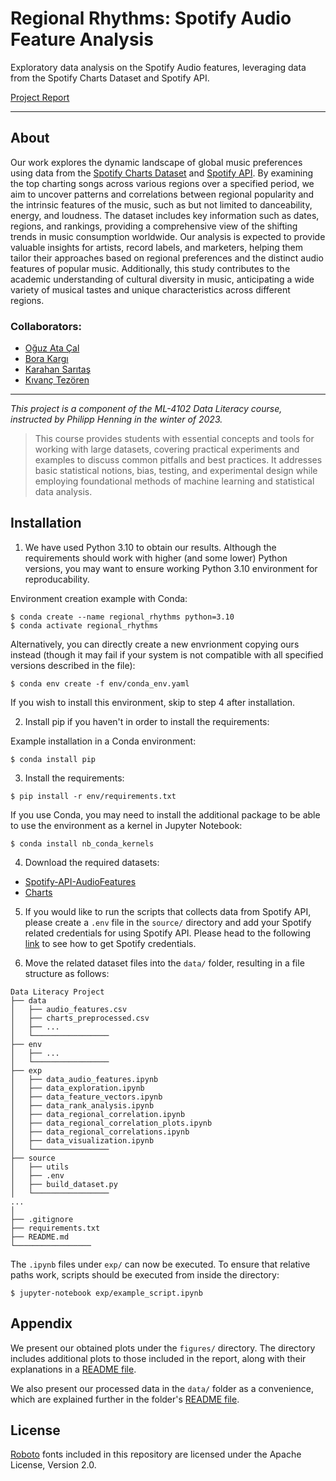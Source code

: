 # Regional Rhythms: Spotify Audio Feature Analysis
Exploratory data analysis on the Spotify Audio features, leveraging data from the Spotify Charts Dataset and Spotify API.

[Project Report](./paper/Regional_Rhythms_Report.pdf)

---
## About
Our work explores the dynamic landscape of global music preferences using data from the [Spotify Charts Dataset](https://www.kaggle.com/datasets/dhruvildave/spotify-charts) and [Spotify API](https://developer.spotify.com/documentation/web-api). By examining the top charting songs across various regions over a specified period, we aim to uncover patterns and correlations between regional popularity and the intrinsic features of the music, such as but not limited to danceability, energy, and loudness. The dataset includes key information such as dates, regions, and rankings, providing a comprehensive view of the shifting trends in music consumption worldwide. 
Our analysis is expected to provide valuable insights for artists, record labels, and marketers, helping them tailor their approaches based on regional preferences and the distinct audio features of popular music. Additionally, this study contributes to the academic understanding of cultural diversity in music, anticipating a wide variety of musical tastes and unique characteristics across different regions.

### Collaborators:
- [Oğuz Ata Çal](https://github.com/OguzAtaCal)
- [Bora Kargı](https://github.com/Neroxn)
- [Karahan Sarıtaş](https://github.com/KarahanS)
- [Kıvanç Tezören](https://github.com/kivanctezoren)

---

*This project is a component of the ML-4102 Data Literacy course, instructed by Philipp Henning in the winter of 2023.*
> This course provides students with essential concepts and tools for working with large datasets, covering practical experiments and examples to discuss common pitfalls and best practices. It addresses basic statistical notions, bias, testing, and experimental design while employing foundational methods of machine learning and statistical data analysis.

## Installation

1. We have used Python 3.10 to obtain our results. Although the requirements should work with higher (and some lower) Python versions, you may want to ensure working Python 3.10 environment for reproducability.

Environment creation example with Conda:

```
$ conda create --name regional_rhythms python=3.10
$ conda activate regional_rhythms
```

Alternatively, you can directly create a new envrionment copying ours instead (though it may fail if your system is not compatible with all specified versions described in the file):

```
$ conda env create -f env/conda_env.yaml
```

If you wish to install this environment, skip to step 4 after installation.

2. Install pip if you haven't in order to install the requirements:

Example installation in a Conda environment:

```
$ conda install pip
```

3. Install the requirements:

```
$ pip install -r env/requirements.txt
```

If you use Conda, you may need to install the additional package to be able to use the environment as a kernel in Jupyter Notebook:

```
$ conda install nb_conda_kernels
```

4. Download the required datasets:
  * [Spotify-API-AudioFeatures](https://drive.google.com/file/d/1pV3qGu01t87YfwytPc7yR7lXROiKYL8t/view?usp=sharing)
  * [Charts](https://drive.google.com/file/d/1AiTYbA8ZZK5A3xydtF4VigT49VgOVbHi/view?usp=sharing)

5. If you would like to run the scripts that collects data from Spotify API, please create a `.env` file in the `source/` directory and add your Spotify related credentials for using Spotify API. Please head to the following [link](https://developer.spotify.com/documentation/web-api/tutorials/getting-started) to see how to get Spotify credentials.

6. Move the related dataset files into the `data/` folder, resulting in a file structure as follows:

```
Data Literacy Project
├── data
│   ├── audio_features.csv
│   ├── charts_preprocessed.csv
│   ├── ...
│   └─────────────────
├── env
│   ├── ...
│   └─────────────────
├── exp
│   ├── data_audio_features.ipynb
│   ├── data_exploration.ipynb
│   ├── data_feature_vectors.ipynb
│   ├── data_rank_analysis.ipynb
│   ├── data_regional_correlation.ipynb
│   ├── data_regional_correlation_plots.ipynb
│   ├── data_regional_correlations.ipynb
│   ├── data_visualization.ipynb
│   └─────────────────
├── source
│   ├── utils
│   ├── .env
│   ├── build_dataset.py
│   └─────────────────
...
│
├── .gitignore
├── requirements.txt
├── README.md
└─────────────────
```

The `.ipynb` files under `exp/` can now be executed. To ensure that relative paths work, scripts should be executed from inside the directory:

```
$ jupyter-notebook exp/example_script.ipynb
```

## Appendix

We present our obtained plots under the `figures/` directory. The directory includes additional plots to those included in the report, along with their explanations in a [README file](./figures/README.md).

We also present our processed data in the `data/` folder as a convenience, which are explained further in the folder's [README file](./data/README.md).

## License

[Roboto](https://fonts.google.com/specimen/Roboto/about) fonts included in this repository are licensed under the Apache License, Version 2.0.
